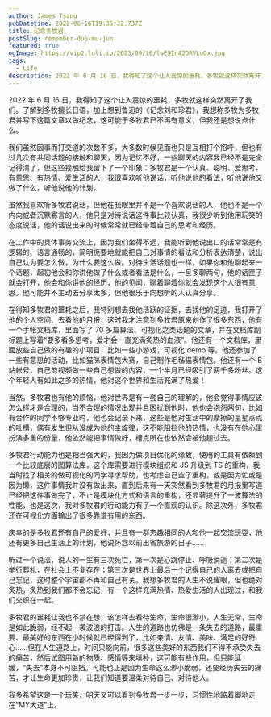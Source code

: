 ```yaml
---
author: James Tsang
pubDatetime: 2022-06-16T19:35:32.737Z
title: 纪念多牧君
postSlug: remember-duo-mu-jun
featured: true
ogImage: https://vip2.loli.io/2023/09/16/lwE9In42DRVLuOx.jpg
tags:
  - Life
description: 2022 年 6 月 16 日，我得知了这个让人震惊的噩耗，多牧就这样突然离开了我们。了解到多牧擅长日语，加上想到鲁迅的《记念刘和珍君》，我想称多牧为多牧君并写下这篇文章以做纪念，这可能于多牧君已不再有意义，但我还是想说点什么。
---
```


2022 年 6 月 16 日，我得知了这个让人震惊的噩耗，多牧就这样突然离开了我们。了解到多牧擅长日语，加上想到鲁迅的《记念刘和珍君》，我想称多牧为多牧君并写下这篇文章以做纪念，这可能于多牧君已不再有意义，但我还是想说点什么。

我们虽然因事而打交道的次数不多，大多数时候见面也只是互相打个招呼，但也有过几次有共同话题的接触和聊天，因为记忆不好，一些聊天的内容我已经不是完全记得清了，但这些接触给我留下了一个印象：多牧君是一个认真、聪明、爱思考、有意思、有热情、爱生活的人，我很喜欢听他说话，听他说他的看法，听他说他又做了什么，听他说他的计划。

虽然我喜欢听多牧君说话，但他在我眼里并不是一个喜欢说话的人，他也不是一个内向或者沉默寡言的人，他只是对待说话这件事比较认真，我很少听到他用玩笑的态度说话，他的话说出来的时候常常就已经带着自己的思考和经历。

在工作中的具体事务交流上，因为我们坐得不远，我能听到他说出口的话常常是有逻辑的、语言通畅的，简明扼要地就能把自己对事情的看法和分析表达清楚，说出自己认为要怎么做，为什么要这么做。对待生活话题也一样，如果你和他聊起来一个话题，起初他会和你讲他做了什么或者看法是什么，一旦多聊两句，他的话匣子就会打开，他会和你讲他的经历，他的见闻，聊着聊着你就会发现这个人很有意思。他可能并不主动去分享太多，但他很乐于向想听的人认真分享。

在得知多牧君的噩耗之后，我特别想去找他活跃的证据，去找他的足迹，我打开了他的个人空间、去看他的月报，这时我才注意到多牧君原来创作了很多东西，他有一个手帐文档库，里面写了 70 多篇算法、可视化之类话题的文章，并在文档库副标题上写着“要多看多思考，爱才会一直充满炙热的血液”。他还有一个文档库，里面放些自己做的有趣的小项目，比如一些小游戏，可视化 demo 等。他还参加了一些有意思的活动，比如猫咪表情包大赛，自己制作毛毡猫表情包。他还有一个 B 站帐号，自己剪视频做一些自己想做的内容，一个半月已经吸引了两千多粉丝。这个年轻人有如此之多的热情，他对这个世界和生活充满了热爱！

当然，多牧君也有他的烦恼，他对世界是有一套自己的理解的，他会觉得事情应该怎么样才是合理的，当不合理的情况出现并且困扰到他时，他也会抱怨两句，比如有合作的同学不够专业时，他也会记录下来，这些是他对生活中的摩擦的星星点点的吐槽，偶有发生但从没成为他的主旋律，这不能阻挡他的热情，也没有在他心里扮演多重的份量，他依然能把事情做好，槽点所在也依然会被他趟过去。

多牧君行动能力也是相当强大的，我因为做项目优化的缘故，使用的工具有依赖到一个比较底层的图算法库，这个库需要进行模块组织和 JS 升级到 TS 的重构，我当时找了相关的做可视化的同学寻求帮助，也考虑自己空了重构，或是因为忙或是因为懒，这件事情我并没有做出来，直到后来有一天突然看到多牧君的月报里写道已经把这件事做完了，不止是模块化方式和语言的重构，还显著提升了一波算法的性能，也是这次，我对多牧君的行动能力有了一个直观的认识。除这次外，多牧君还在可视化方面输出了很多靠谱有用的东西。

庆幸的是多牧君还有自己的爱好，并且有一群志趣相同的人和他一起交流玩耍，他还有更多自己生活上的计划，他说怀念以前出省旅游的日子……

听过一个说法，说人的一生有三次死亡，第一次是心跳停止、呼吸消逝；第二次是举行葬礼，在社会上不复存在；第三次是世界上最后一个记得自己的人离去或把自己忘记，这时整个宇宙都不再和自己有关。我想多牧君的人生不说耀眼，但也绝对炙热，炙热到我们都不会忘记，有一个这样充满热情、热爱生活的人出现过，和我们交织在一起。

多牧君的噩耗让我也不禁在想，该怎样去看待生命，生命很渺小，人生无常，生命是如此脆弱，经不起一袭波浪的打击。人生的道路也仿佛是一条失去的道路，最重要、最美好的东西在小时候就已经得到了，比如亲情、友情、美味、满足的好奇心……但在人生道路上，时间只能向前，很多这些美好的东西我们不得不承受失去的痛苦，然后试图用新的物质、感情等来填补，这可能有些作用，但只能延缓，“失去”本身不可阻挡。可能也正是因为生命这么渺小脆弱，还要经历失去的痛苦，才让生命更加珍贵，让我们知道要温柔对待自己、对待他人。

我多希望这是一个玩笑，明天又可以看到多牧君一步一步，习惯性地踮着脚地走在“MY大道”上。
